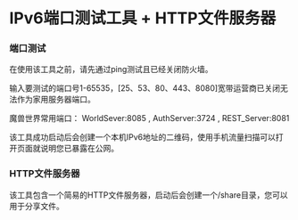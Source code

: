 # IPv6端口测试工具 + HTTP文件服务器

### 端口测试

在使用该工具之前，请先通过ping测试且已经关闭防火墙。

输入要测试的端口号1-65535，[25、53、80、443、8080]宽带运营商已关闭无法作为家用服务器端口。

魔兽世界常用端口： WorldSever:8085 , AuthServer:3724 , REST_Server:8081

该工具成功启动后会创建一个本机IPv6地址的二维码，使用手机流量扫描可以打开页面就说明您已暴露在公网。


### HTTP文件服务器

该工具包含一个简易的HTTP文件服务器，启动后会创建一个/share目录，您可以用于分享文件。

